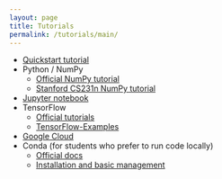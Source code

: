 ```yaml
---
layout: page
title: Tutorials
permalink: /tutorials/main/
---
```


- [Quickstart tutorial](/tutorials/quickstart)
- Python / NumPy
	- [Official NumPy tutorial](https://docs.scipy.org/doc/numpy/user/quickstart.html)
	- [Stanford CS231n NumPy tutorial](http://cs231n.github.io/python-numpy-tutorial/) 
- [Jupyter notebook](https://github.com/mit6874/mit6874.github.io/blob/master/tutorials/jupyter-tutorial.md)
- TensorFlow
	- [Official tutorials](https://www.tensorflow.org/tutorials/)
	- [TensorFlow-Examples](https://github.com/aymericdamien/TensorFlow-Examples)
- [Google Cloud](https://cloud.google.com/datalab/docs/quickstart)
- Conda  (for students who prefer to run code locally)
	- [Official docs](http://docs.anaconda.com/anaconda/install/)
	- [Installation and basic management](https://github.com/mit6874/mit6874.github.io/blob/master/tutorials/conda-tutorial.md)
